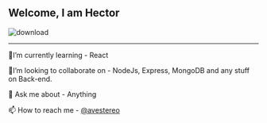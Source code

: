 ## Welcome, I am Hector
![download](https://user-images.githubusercontent.com/58500221/87236479-1c1e6280-c3e2-11ea-8def-d1b6a93bd481.png)
___
🧐I’m currently learning - React

🤝I’m looking to collaborate on - NodeJs, Express, MongoDB and any stuff on Back-end.

💬 Ask me about - Anything

📫 How to reach me - [@avestereo](https://www.twitter.com/avestereo)


